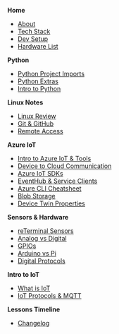 **Home**
- [About](/)
- [Tech Stack](lessons/1-tech-stack.md)
- [Dev Setup](lessons/1-vscode-python-setup.md)
- [Hardware List ](lessons/1-hardware-list.md)

**Python**
- [Python Project Imports](lessons/19-python-projects-imports.md)
- [Python Extras](lessons/10-python-extras.md)
- [Intro to Python](https://colab.research.google.com/drive/1w6pGQI2jMATej6Uxg9OmNbOXSZu8moTM?usp=sharing)

**Linux Notes**
- [Linux Review](lessons/3-linux-review.md)
- [Git & GitHub](linux-reterminal/git-github.md)
- [Remote Access](linux-reterminal/linux-bash.md)

**Azure IoT**
- [Intro to Azure IoT & Tools](lessons/12-intro-azure-iot.md)
- [Device to Cloud Communication](lessons/13-device-cloud-communication.md)
- [Azure IoT SDKs](lessons/14-azure-sdks.md)
- [EventHub & Service Clients](lessons/15-eventhub-dotnet.md)
- [Azure CLI Cheatsheet](lessons/15-azure-cli-cheatsheet.md)
- [Blob Storage](lessons/16-blob-storage.md)
- [Device Twin Properties](lessons/17-device-twins.md)

**Sensors & Hardware**
- [reTerminal Sensors](lessons/5-reterminal-sensors.md)
- [Analog vs Digital](lessons/6-analog-vs-digital.md)
- [GPIOs](lessons/7-gpios.md)
- [Arduino vs Pi](lessons/8-arduino-vs-raspberry-pi.md)
- [Digital Protocols](lessons/9-serial-protocols.md)

**Intro to IoT** 
- [What is IoT](lessons/1-what-is-iot.md)
- [IoT Protocols & MQTT](lessons/11-iot-protocols.md)

**Lessons Timeline**
- [Changelog](lesson-changelog.md)

<!--
**Week 13**
- [EventHubs with .NET](wk13/eventhub-dotnet.md)

**Week 10**
- [Device Twins](wk10/device-twins.md)
- [Message Storage & Routing](wk10/message-routing-storage.md)

**Week 9**
- [Python Extras](wk9/python-extras.md)

**Week 8**
- [Intro to Azure](wk8/intro-azure-iot.md)
- [Device-Cloud Communication](wk8/device-cloud-communication.md)

**Week 7**
- [IoT Protocols](wk7/iot-protocols.md)

**Week 5**
- [Serial Protocols](wk5/serial-protocols.md)
- [Ohm's Law](wk5/ohms-law.md)

**Week 4**
- [Arduino vs Pi](wk4/arduino-vs-raspberry-pi.md)
- [Analog & Digital Signals](wk4/analog-vs-digital.md)
- [GPIO's](wk4/gpios.md)


-->
